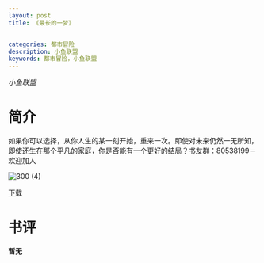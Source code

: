 ```yaml
---
layout: post
title: 《最长的一梦》


categories: 都市冒险
description: 小鱼联盟
keywords: 都市冒险，小鱼联盟
---
```


*小鱼联盟*

# 简介

如果你可以选择，从你人生的某一刻开始，重来一次。即使对未来仍然一无所知，即使还生在那个平凡的家庭，你是否能有一个更好的结局？书友群：80538199－欢迎加入

![300 (4)](http://tvax3.sinaimg.cn/large/008dGP0Fgy1gty68667rqj304605kt8m.jpg)

[下载](https://link.jscdn.cn/1drv/aHR0cHM6Ly8xZHJ2Lm1zL3QvcyFBaGU2R2dNWmVFb2poR1V0XzN3SXpCSktPMFVqP2U9VThZM0Zu.txt)
# 书评
**暂无**